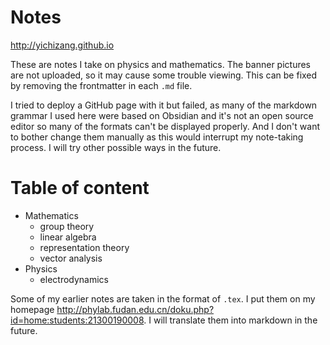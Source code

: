 # Notes
http://yichizang.github.io

These are notes I take on physics and mathematics. The banner pictures are not uploaded, so it may cause some trouble viewing. This can be fixed by removing the frontmatter in each `.md` file.

I tried to deploy a GitHub page with it but failed, as many of the markdown grammar I used here were based on Obsidian and it's not an open source editor so many of the formats can't be displayed properly. And I don't want to bother change them manually as this would interrupt my note-taking process. I will try other possible ways in the future.

# Table of content
- Mathematics
  - group theory
  - linear algebra
  - representation theory
  - vector analysis
- Physics
  - electrodynamics

Some of my earlier notes are taken in the format of `.tex`. I put them on my homepage http://phylab.fudan.edu.cn/doku.php?id=home:students:21300190008. I will translate them into markdown in the future.
